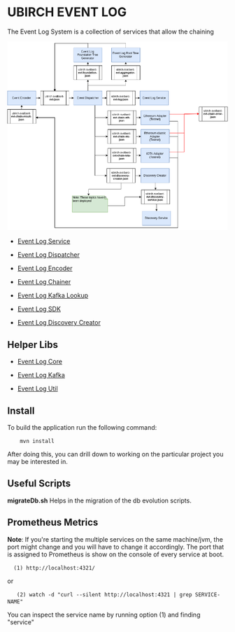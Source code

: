 # UBIRCH EVENT LOG

The Event Log System is a collection of services that allow the chaining

![Event Log Components](https://raw.githubusercontent.com/ubirch/ubirch-event-log/master/.images/event_log_pipeline_architecture.png "Event Log System")

* [Event Log Service](https://github.com/ubirch/ubirch-event-log/blob/master/event-log-service)

* [Event Log Dispatcher](https://github.com/ubirch/ubirch-event-log/blob/master/event-log-sdk)

* [Event Log Encoder](https://github.com/ubirch/ubirch-event-log/blob/master/event-log-sdk)

* [Event Log Chainer](https://github.com/ubirch/ubirch-event-log/blob/master/event-log-sdk)

* [Event Log Kafka Lookup](https://github.com/ubirch/ubirch-event-log/blob/master/event-log-sdk)

* [Event Log SDK](https://github.com/ubirch/ubirch-event-log/blob/master/event-log-sdk)

* [Event Log Discovery Creator](https://github.com/ubirch/ubirch-event-log/blob/master/event-log-discovery-creator)

## Helper Libs

* [Event Log Core](https://github.com/ubirch/ubirch-event-log/blob/master/event-log-core)

* [Event Log Kafka](https://github.com/ubirch/ubirch-event-log/blob/master/event-log-kafka)

* [Event Log Util](https://github.com/ubirch/ubirch-event-log/blob/master/event-log-util)


## Install

To build the application run the following command:

```
    mvn install
```

After doing this, you can drill down to working on the
particular project you may be interested in.

## Useful Scripts

**migrateDb.sh** Helps in the migration of the db evolution scripts.

## Prometheus Metrics

**Note**: If you're starting the multiple services on the same machine/jvm, the port might change and
you will have to change it accordingly. The port that is assigned to Prometheus is show on the console of 
every service at boot.

```
  (1) http://localhost:4321/
```

  or
   
```  
   (2) watch -d "curl --silent http://localhost:4321 | grep SERVICE-NAME"
```

You can inspect the service name by running option (1) and finding "service" 













